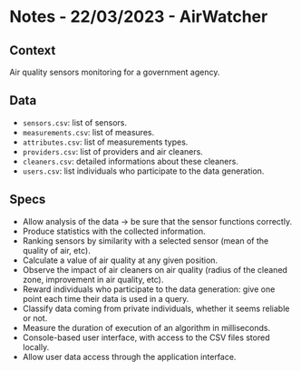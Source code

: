 # Notes - 22/03/2023 - AirWatcher

## Context
Air quality sensors monitoring for a government agency. 

## Data
- `sensors.csv`: list of sensors.
- `measurements.csv`: list of measures.
- `attributes.csv`: list of measurements types.
- `providers.csv`: list of providers and air cleaners.
- `cleaners.csv`: detailed informations about these cleaners.
- `users.csv`: list individuals who participate to the data generation.

## Specs
- Allow analysis of the data -> be sure that the sensor functions correctly.
- Produce statistics with the collected information.
- Ranking sensors by similarity with a selected sensor (mean of the quality of air, etc).
- Calculate a value of air quality at any given position.
- Observe the impact of air cleaners on air quality (radius of the cleaned zone, improvement in air quality, etc).
- Reward individuals who participate to the data generation: give one point each time their data is used in a query.
- Classify data coming from private individuals, whether it seems reliable or not.
- Measure the duration of execution of an algorithm in milliseconds.
- Console-based user interface, with access to the CSV files stored locally.
- Allow user data access through the application interface.